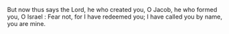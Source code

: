 But now thus says the Lord, he who created you, O Jacob, he who formed you, O Israel : Fear not, for I have redeemed you; I have called you by name, you are mine.
